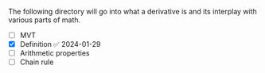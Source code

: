 The following directory will go into what a derivative is and its interplay with various parts of math.

- [ ] MVT
- [x] Definition ✅ 2024-01-29
- [ ] Arithmetic properties
- [ ] Chain rule